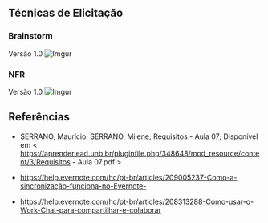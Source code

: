 ## Técnicas de Elicitação


### Brainstorm
Versão 1.0
![Imgur](https://i.imgur.com/o7HVp9e.jpg)



### NFR
Versão 1.0
![Imgur](https://i.imgur.com/pe2dprs.jpg)





## Referências


* SERRANO, Maurício; SERRANO, Milene; Requisitos - Aula 07; Disponível em < https://aprender.ead.unb.br/pluginfile.php/348648/mod_resource/content/3/Requisitos - Aula 07.pdf >

* https://help.evernote.com/hc/pt-br/articles/209005237-Como-a-sincronização-funciona-no-Evernote- 
* https://help.evernote.com/hc/pt-br/articles/208313288-Como-usar-o-Work-Chat-para-compartilhar-e-colaborar
